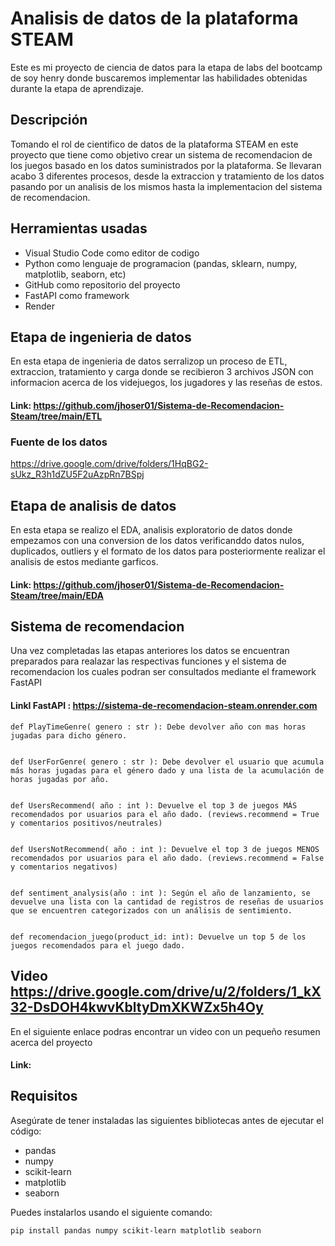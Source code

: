 # Analisis de datos de la plataforma STEAM

Este es mi proyecto de ciencia de datos para la etapa de labs del bootcamp de soy henry donde buscaremos implementar las habilidades obtenidas durante la etapa de aprendizaje.
## Descripción

Tomando el rol de cientifico de datos de la plataforma STEAM en este proyecto que tiene como objetivo crear un sistema de recomendacion de los juegos basado en los datos suministrados por la plataforma. Se llevaran acabo 3 diferentes procesos, desde la extraccion y tratamiento de los datos pasando por un analisis de los mismos hasta la implementacion del sistema de recomendacion.

## Herramientas usadas
- Visual Studio Code como editor de codigo
- Python como lenguaje de programacion (pandas, sklearn, numpy, matplotlib, seaborn, etc)
- GitHub como repositorio del proyecto
- FastAPI como framework
- Render

## Etapa de ingenieria de datos
En esta etapa de ingenieria de datos serralizop un proceso de ETL, extraccion, tratamiento y carga donde se recibieron 3 archivos JSON con informacion acerca de los videjuegos, los jugadores y las reseñas de estos.
#### Link: https://github.com/jhoser01/Sistema-de-Recomendacion-Steam/tree/main/ETL
### Fuente de los datos 
https://drive.google.com/drive/folders/1HqBG2-sUkz_R3h1dZU5F2uAzpRn7BSpj

## Etapa de analisis de datos
En esta etapa se realizo el EDA, analisis exploratorio de datos donde empezamos con una conversion de los datos verificanddo datos nulos, duplicados, outliers y el formato de los datos para posteriormente realizar el analisis de estos mediante garficos.
#### Link: https://github.com/jhoser01/Sistema-de-Recomendacion-Steam/tree/main/EDA

## Sistema de recomendacion
Una vez completadas las  etapas anteriores los datos se encuentran preparados para realazar las respectivas funciones y el sistema de recomendacion los cuales podran ser consultados mediante el framework FastAPI 
#### Linkl FastAPI : https://sistema-de-recomendacion-steam.onrender.com




    def PlayTimeGenre( genero : str ): Debe devolver año con mas horas jugadas para dicho género.


    def UserForGenre( genero : str ): Debe devolver el usuario que acumula más horas jugadas para el género dado y una lista de la acumulación de horas jugadas por año.


    def UsersRecommend( año : int ): Devuelve el top 3 de juegos MÁS recomendados por usuarios para el año dado. (reviews.recommend = True y comentarios positivos/neutrales)


    def UsersNotRecommend( año : int ): Devuelve el top 3 de juegos MENOS recomendados por usuarios para el año dado. (reviews.recommend = False y comentarios negativos)


    def sentiment_analysis(año : int ): Según el año de lanzamiento, se devuelve una lista con la cantidad de registros de reseñas de usuarios que se encuentren categorizados con un análisis de sentimiento. 


    def recomendacion_juego(product_id: int): Devuelve un top 5 de los juegos recomendados para el juego dado.






## Video https://drive.google.com/drive/u/2/folders/1_kX32-DsDOH4kwvKbltyDmXKWZx5h4Oy
En el siguiente enlace podras encontrar un video con un pequeño resumen acerca del proyecto
#### Link: 

## Requisitos

Asegúrate de tener instaladas las siguientes bibliotecas antes de ejecutar el código:

- pandas
- numpy
- scikit-learn
- matplotlib
- seaborn

Puedes instalarlos usando el siguiente comando:

```bash
pip install pandas numpy scikit-learn matplotlib seaborn